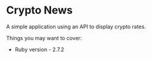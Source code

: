 # Crypto News

A simple application using an API to display crypto rates. 

Things you may want to cover:

* Ruby version - 2.7.2